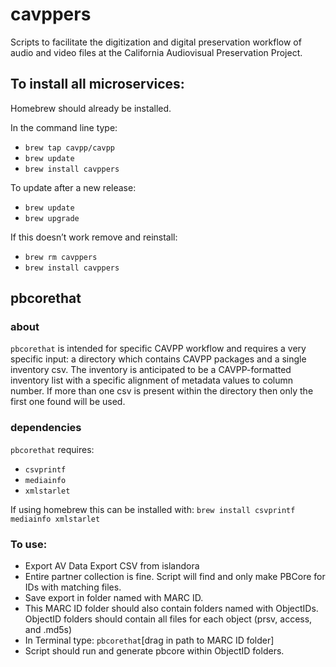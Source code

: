 cavppers
========
Scripts to facilitate the digitization and digital preservation workflow of audio and video files at the California Audiovisual Preservation Project.

## To install all microservices:
Homebrew should already be installed.

In the command line type: 
 - `brew tap cavpp/cavpp`
 - `brew update`
 - `brew install cavppers`
 
To update after a new release:
 - `brew update`
 - `brew upgrade`

If this doesn’t work remove and reinstall: 
 - `brew rm cavppers`
 - `brew install cavppers`


## pbcorethat

### about

`pbcorethat` is intended for specific CAVPP workflow and requires a very specific input: a directory which contains CAVPP packages and a single inventory csv. The inventory is anticipated to be a CAVPP-formatted inventory list with a specific alignment of metadata values to column number. If more than one csv is present within the directory then only the first one found will be used.

### dependencies
`pbcorethat` requires:
- `csvprintf`
- `mediainfo`
- `xmlstarlet`

If using homebrew this can be installed with:
`brew install csvprintf mediainfo xmlstarlet`

### To use: 
- Export AV Data Export CSV from islandora 
- Entire partner collection is fine. Script will find and only make PBCore for IDs with matching files. 
- Save export in folder named with MARC ID.  
- This MARC ID folder should also contain folders named with ObjectIDs. ObjectID folders should contain all files for each object (prsv, access, and .md5s) 
- In Terminal type: `pbcorethat`[drag in path to MARC ID folder] 
- Script should run and generate pbcore within ObjectID folders.


